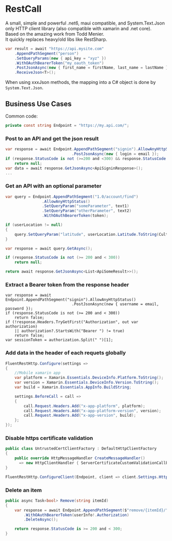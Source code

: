 # RestCall

A small, simple and powerful .net6, maui compatible, and System.Text.Json only HTTP client library (also compatible with xamarin and .net core).  
Based on the amazing work from Todd Menier.  
It quickly replaces heavy/old libs like RestSharp.

```c#
var result = await "https://api.mysite.com"
    .AppendPathSegment("person")
    .SetQueryParams(new { api_key = "xyz" })
    .WithOAuthBearerToken("my_oauth_token")
    .PostJsonAsync(new { first_name = firstName, last_name = lastName })
    .ReceiveJson<T>();
```

When using xxxJson methods, the mapping into a C# object is done by `System.Text.Json`.

## Business Use Cases

Common code:
```c#
private const string Endpoint = "https://my.api.com/";
```

### Post to an API and get the json result

```C#
var response = await Endpoint.AppendPathSegment("signin").AllowAnyHttpStatus()
                             .PostJsonAsync(new { login = email });
if (response.StatusCode is not (>=200 and <300) && response.StatusCode != (int)HttpStatusCode.Conflict)
    return null;
var data = await response.GetJsonAsync<ApiSigninResponse>();
...
```

### Get an API with an optional parameter
```c#
var query = Endpoint.AppendPathSegment("1.0/account/find")
                .AllowAnyHttpStatus()
                .SetQueryParam("someParameter", text1)
                .SetQueryParam("otherParameter", text2)
                .WithOAuthBearerToken(token);

if (userLocation != null)
{
    query.SetQueryParam("latitude", userLocation.Latitude.ToString(CultureInfo.InvariantCulture));
}

var response = await query.GetAsync();

if (response.StatusCode is not (>= 200 and < 300))
    return null;

return await response.GetJsonAsync<List<ApiSomeResult>>();
```

### Extract a Bearer token from the response header
```
var response = await Endpoint.AppendPathSegment("signin").AllowAnyHttpStatus()
                             .PostJsonAsync(new { username = email, password });
if (response.StatusCode is not (>= 200 and < 300))
    return false;
if (!response.Headers.TryGetFirst("Authorization", out var authorization)
    || authorization?.StartsWith("Bearer ") != true)
    return false;
var sessionToken = authorization.Split(" ")[1];
```

### Add data in the header of each requets globally
```c#
FluentRestHttp.Configure(settings =>
{
    //Mobile xamarin app
    var platform = Xamarin.Essentials.DeviceInfo.Platform.ToString();
    var version = Xamarin.Essentials.DeviceInfo.Version.ToString();
    var build = Xamarin.Essentials.AppInfo.BuildString;

    settings.BeforeCall = call =>
    {
        call.Request.Headers.Add("x-app-platform", platform);
        call.Request.Headers.Add("x-app-platform-version", version);
        call.Request.Headers.Add("x-app-version", build);
    };
});
```

### Disable https certificate validation
```c#
public class UntrustedCertClientFactory : DefaultHttpClientFactory
{
    public override HttpMessageHandler CreateMessageHandler() 
      => new HttpClientHandler { ServerCertificateCustomValidationCallback = (_, _, _, _) => true }; 
}

FluentRestHttp.ConfigureClient(Endpoint, client => client.Settings.HttpClientFactory = new UntrustedCertClientFactory());
```

### Delete an item
```c#
public async Task<bool> Remove(string itemId)
{
    var response = await Endpoint.AppendPathSegment($"remove/{itemId}/").AllowAnyHttpStatus()
        .WithOAuthBearerToken(userInfo!.Authorization)
        .DeleteAsync();

    return response.StatusCode is >= 200 and < 300;
}
```
